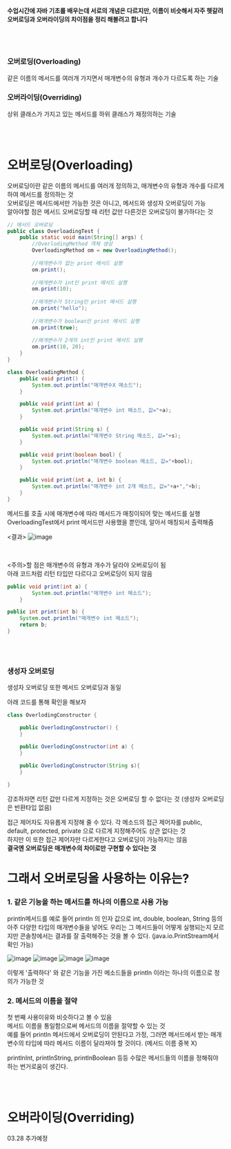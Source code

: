 #### 수업시간에 자바 기초를 배우는데 서로의 개념은 다르지만, 이름이 비슷해서 자주 헷갈려 오버로딩과 오버라이딩의 차이점을 정리 해볼려고 합니다

<br>
<br>

### 오버로딩(Overloading) 
같은 이름의 메서드를 여러개 가지면서 매개변수의 유형과 개수가 다르도록 하는 기술

### 오버라이딩(Overriding)
상위 클래스가 가지고 있는 메서드를 하위 클래스가 재정의하는 기술

<br>
<br>

# 오버로딩(Overloading) 
오버로딩이란 같은 이름의 메서드를 여러개 정의하고, 매개변수의 유형과 개수를 다르게 하여 메서드를 정의하는 것 <br>
오버로딩은 메서드에서만 가능한 것은 아니고, 메서드와 생성자 오버로딩이 가능 <br>
알아야할 점은 메서드 오버로딩할 때 리턴 값만 다른것은 오버로딩이 불가하다는 것
``` java
// 메서드 오버로딩
public class OverloadingTest {
    public static void main(String[] args) {
        //OverlodingMethod 객체 생성
        OverloadingMethod om = new OverloadingMethod();
        
        //매개변수가 없는 print 메서드 실행
        om.print();
       
        //매개변수가 int인 print 메서드 실행
        om.print(10);
        
        //매개변수가 String인 print 메서드 실행
        om.print("hello");
        
        //매개변수가 boolean인 print 메서드 실행
        om.print(true);
        
        //매개변수가 2개의 int인 print 메서드 실행
        om.print(10, 20);
    }
}

class OverloadingMethod {
    public void print() {
        System.out.println("매개변수X 메소드");
    }

    public void print(int a) {
        System.out.println("매개변수 int 메소드, 값="+a);
    }

    public void print(String s) {
        System.out.println("매개변수 String 메소드, 값="+s);
    }

    public void print(boolean bool) {
        System.out.println("매개변수 boolean 메소드, 값="+bool);
    }

    public void print(int a, int b) {
        System.out.println("매개변수 int 2개 메소드, 값="+a+","+b);
    }
}
```

메서드를 호출 시에 매개변수에 따라 메서드가 매칭이되어 맞는 메서드를 실행 <br>
OverloadingTest에서 print 메서드만 사용했을 뿐인데, 알아서 매칭되서 출력해줌
<br>

<결과>
![image](/img/메서드%20오버라이딩%20결과.png)

<br>

<주의>할 점은 매개변수의 유형과 개수가 달라야 오버로딩이 됨 <br>
아래 코드처럼 리턴 타입만 다르다고 오버로딩이 되지 않음

```java
public void print(int a) {
        System.out.println("매개변수 int 메소드");
    }

public int print(int b) {
    System.out.println("매개변수 int 메소드");
    return b;
}
```

<br>
<br>

### 생성자 오버로딩
생성자 오버로딩 또한 메서드 오버로딩과 동일

아래 코드를 통해 확인을 해보자
``` java
class OverlodingConstructor {

    public OverlodingConstructor() {
    }

    public OverlodingConstructor(int a) {
    }

    public OverlodingConstructor(String s){
    }
    
}
```

강조하자면 리턴 값만 다르게 지정하는 것은 오버로딩 할 수 없다는 것 (생성자 오버로딩은 반환타입 없음)

접근 제어자도 자유롭게 지정해 줄 수 있다. 각 메소드의 접근 제어자를 public, default, protected, private 으로 다르게 지정해주어도 상관 없다는 것
<br>
하지만 이 또한 접근 제어자만 다르게한다고 오버로딩이 가능하지는 않음
<br>
**결국엔 오버로딩은 매개변수의 차이로만 구현할 수 있다는 것**


# 그래서 오버로딩을 사용하는 이유는?
### 1.  같은 기능을 하는 메서드를 하나의 이름으로 사용 가능
 println메서드를 예로 들어 println 의 인자 값으로 int, double, boolean, String 등의 아주 다양한 타입의 매개변수들을 넣어도 우리는 그 메서드들이 어떻게 실행되는지 모르지만 콘솔창에서는 결과를 잘 출력해주는 것을 볼 수 있다. (java.io.PrintStream에서 확인 가능)

![image](/img//오버로딩println.png)
![image](/img//오버로딩println2.png)
![image](/img//오버로딩println3.png)
![image](/img//오버로딩println4.png)

이렇게 '출력하다' 와 같은 기능을 가진 메소드들을 println 이라는 하나의 이름으로 정의가 가능한 것

### 2. 메서드의 이름을 절약
첫 번째 사용이유와 비슷하다고 볼 수 있음<br>
메서드 이름을 통일함으로써 메서드의 이름을 절약할 수 있는 것<br>
예를 들어 println 메서드에서 오버로딩이 안된다고 가정, 그러면 메서드에서 받는 매개변수의 타입에 따라 메서드 이름이 달라져야 할 것이다. (메서드 이름 중복 X)

printlnInt, printlnString, printlnBoolean 등등 수많은 메서드들의 이름을 정해줘야 하는 번거로움이 생긴다.

<br>
<br>

# 오버라이딩(Overriding)
03.28 추가예정